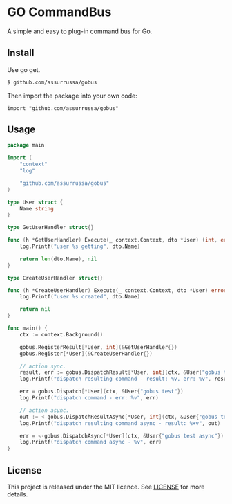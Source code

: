 # GO CommandBus

A simple and easy to plug-in command bus for Go.

## Install

Use go get.
```sh
$ github.com/assurrussa/gobus
```

Then import the package into your own code:
```
import "github.com/assurrussa/gobus"
```

## Usage
```go
package main

import (
	"context"
	"log"

	"github.com/assurrussa/gobus"
)

type User struct {
	Name string
}

type GetUserHandler struct{}

func (h *GetUserHandler) Execute(_ context.Context, dto *User) (int, error) {
	log.Printf("user %s getting", dto.Name)

	return len(dto.Name), nil
}

type CreateUserHandler struct{}

func (h *CreateUserHandler) Execute(_ context.Context, dto *User) error {
	log.Printf("user %s created", dto.Name)

	return nil
}

func main() {
	ctx := context.Background()

	gobus.RegisterResult[*User, int](&GetUserHandler{})
	gobus.Register[*User](&CreateUserHandler{})

	// action sync.
	result, err := gobus.DispatchResult[*User, int](ctx, &User{"gobus test"})
	log.Printf("dispatch resulting command - result: %v, err: %v", result, err)

	err = gobus.Dispatch[*User](ctx, &User{"gobus test"})
	log.Printf("dispatch command - err: %v", err)

	// action async.
	out := <-gobus.DispatchResultAsync[*User, int](ctx, &User{"gobus test async"})
	log.Printf("dispatch resulting command async - result: %+v", out)

	err = <-gobus.DispatchAsync[*User](ctx, &User{"gobus test async"})
	log.Printf("dispatch command async - %v", err)
}

```

## License

This project is released under the MIT licence. See [LICENSE](https://github.com/assurrussa/gobus/blob/master/LICENSE) for more details.